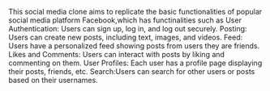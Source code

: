 This social media clone aims to replicate the basic functionalities of popular social media platform Facebook,which has functinalities such as 
User Authentication: Users can sign up, log in, and log out securely.
Posting: Users can create new posts, including text, images, and videos.
Feed: Users have a personalized feed showing posts from users they are friends.
Likes and Comments: Users can interact with posts by liking and commenting on them.
User Profiles: Each user has a profile page displaying their posts, friends, etc.
Search:Users can search for other users or posts based on their usernames.

